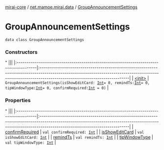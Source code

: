 [mirai-core](../../index.md) / [net.mamoe.mirai.data](../index.md) / [GroupAnnouncementSettings](./index.md)

# GroupAnnouncementSettings

`data class GroupAnnouncementSettings`

### Constructors

"
                                    |||
                                    |:----------------------------------------------------------------------------------------|:---------------------------------------------------------------------------------------------------------------------------------------------------------------------------------------------------------|
                                    | [&lt;init&gt;](-init-.md) | `GroupAnnouncementSettings(isShowEditCard: `[`Int`](https://kotlinlang.org/api/latest/jvm/stdlib/kotlin/-int/index.html)` = 0, remindTs: `[`Int`](https://kotlinlang.org/api/latest/jvm/stdlib/kotlin/-int/index.html)` = 0, tipWindowType: `[`Int`](https://kotlinlang.org/api/latest/jvm/stdlib/kotlin/-int/index.html)` = 0, confirmRequired: `[`Int`](https://kotlinlang.org/api/latest/jvm/stdlib/kotlin/-int/index.html)` = 0)` |

### Properties

"
                                    |||
                                    |:----------------------------------------------------------------------------------------|:---------------------------------------------------------------------------------------------------------------------------------------------------------------------------------------------------------|
                                    | [confirmRequired](confirm-required.md) | `val confirmRequired: `[`Int`](https://kotlinlang.org/api/latest/jvm/stdlib/kotlin/-int/index.html) |
| [isShowEditCard](is-show-edit-card.md) | `val isShowEditCard: `[`Int`](https://kotlinlang.org/api/latest/jvm/stdlib/kotlin/-int/index.html) |
| [remindTs](remind-ts.md) | `val remindTs: `[`Int`](https://kotlinlang.org/api/latest/jvm/stdlib/kotlin/-int/index.html) |
| [tipWindowType](tip-window-type.md) | `val tipWindowType: `[`Int`](https://kotlinlang.org/api/latest/jvm/stdlib/kotlin/-int/index.html) |

